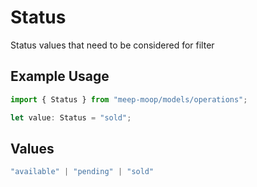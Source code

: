 # Status

Status values that need to be considered for filter

## Example Usage

```typescript
import { Status } from "meep-moop/models/operations";

let value: Status = "sold";
```

## Values

```typescript
"available" | "pending" | "sold"
```